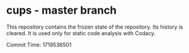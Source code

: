 # cups - master branch

This repository contains the frozen state of the repository.
Its history is cleared. It is used only for static code
analysis with Codacy.

Commit Time: 1719536501